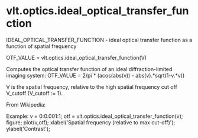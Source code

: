 # vlt.optics.ideal_optical_transfer_function

  IDEAL_OPTICAL_TRANSFER_FUNCTION - ideal optical transfer function as a function of spatial frequency
   
  OTF_VALUE = vlt.optics.ideal_optical_transfer_function(V)
 
  Computes the optical transfer function of an ideal diffraction-limited imaging system:
    OTF_VALUE = 2/pi * (acos(abs(v)) - abs(v).*sqrt(1-v.*v))
 
  V is the spatial frequency, relative to the high spatial frequency cut off V_cutoff (V_cutoff := 1).
    
  From Wikipedia:
 
  Example:
     v = 0:0.001:1;
     otf = vlt.optics.ideal_optical_transfer_function(v);
     figure;
     plot(v,otf);
     xlabel('Spatial frequency (relative to max cut-off)');
     ylabel('Contrast');
